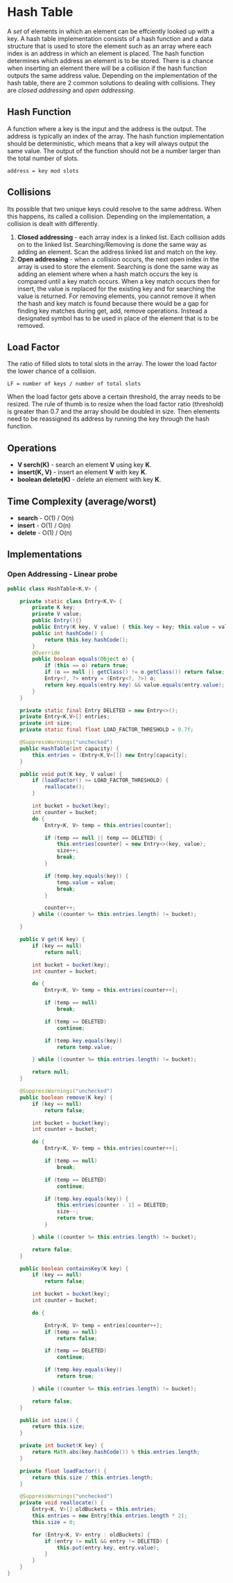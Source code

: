 # Hash Table

A *set* of elements in which an element can be effciently looked up with a key. A hash table implementation consists of a hash function and a data structure that is used to store the element such as an array where each index is an address in which an element is placed. The hash function determines which address an element is to be stored. There is a chance when inserting an element there will be a collision if the hash function outputs the same address value. Depending on the implementation of the hash table, there are 2 common solutions to dealing with collisions. They are *closed addressing* and *open addressing*.

## Hash Function
A function where a key is the input and the address is the output. The address is typically an index of the array. The hash function implementation should be deterministic, which means that a key will always output the same value. The output of the function should not be a number larger than the total number of slots.

`address = key mod slots`

## Collisions
Its possible that two unique keys could resolve to the same address. When this happens, its called a collision. Depending on the implementation, a collision is dealt with differently.

1. **Closed addressing** - each array index is a linked list. Each collision adds on to the linked list. Searching/Removing is done the same way as adding an element. Scan the address linked list and match on the key.
2. **Open addressing** - when a collision occurs, the next open index in the array is used to store the element. Searching is done the same way as adding an element where when a hash match occurs the key is compared until a key match occurs. When a key match occurs then for insert, the value is replaced for the existing key and for searching the value is returned. For removing elements, you cannot remove it when the hash and key match is found because there would be a gap for finding key matches during get, add, remove operations. Instead a designated symbol has to be used in place of the element that is to be removed.

## Load Factor
The ratio of filled slots to total slots in the array. The lower the load factor the lower chance of a collision.

`LF = number of keys / number of total slots` 

When the load factor gets above a certain threshold, the array needs to be resized. The rule of thumb is to resize when the load factor ratio (threshold) is greater than 0.7 and the array should be doubled in size. Then elements need to be reassigned its address by running the key through the hash function.

## Operations

- **V serch(K)** - search an element **V** using key **K**.
- **insert(K, V)** - insert an element **V** with key **K**.
- **boolean delete(K)** - delete an element with key **K**.

## Time Complexity (average/worst)
- **search** - O(1) / O(n)
- **insert** - O(1) / O(n)
- **delete** - O(1) / O(n)


## Implementations

### Open Addressing - Linear probe

```java
public class HashTable<K,V> {

    private static class Entry<K,V> {
        private K key;
        private V value;
        public Entry(){}
        public Entry(K key, V value) { this.key = key; this.value = value; }
        public int hashCode() {
            return this.key.hashCode();
        }
        @Override
        public boolean equals(Object o) {
            if (this == o) return true;
            if (o == null || getClass() != o.getClass()) return false;
            Entry<?, ?> entry = (Entry<?, ?>) o;
            return key.equals(entry.key) && value.equals(entry.value);
        }
    }

    private static final Entry DELETED = new Entry<>();
    private Entry<K,V>[] entries;
    private int size;
    private static final float LOAD_FACTOR_THRESHOLD = 0.7f;

    @SuppressWarnings("unchecked")
    public HashTable(int capacity) {
        this.entries = (Entry<K,V>[]) new Entry[capacity];
    }

    public void put(K key, V value) {
        if (loadFactor() >= LOAD_FACTOR_THRESHOLD) {
            reallocate();
        }

        int bucket = bucket(key);
        int counter = bucket;
        do {
            Entry<K, V> temp = this.entries[counter];

            if (temp == null || temp == DELETED) {
                this.entries[counter] = new Entry<>(key, value);
                size++;
                break;
            }

            if (temp.key.equals(key)) {
                temp.value = value;
                break;
            }

            counter++;
        } while ((counter %= this.entries.length) != bucket);

    }

    public V get(K key) {
        if (key == null)
            return null;

        int bucket = bucket(key);
        int counter = bucket;

        do {
            Entry<K, V> temp = this.entries[counter++];

            if (temp == null)
                break;

            if (temp == DELETED)
                continue;

            if (temp.key.equals(key))
                return temp.value;

        } while ((counter %= this.entries.length) != bucket);

        return null;
    }

    @SuppressWarnings("unchecked")
    public boolean remove(K key) {
        if (key == null)
            return false;

        int bucket = bucket(key);
        int counter = bucket;

        do {
            Entry<K, V> temp = this.entries[counter++];

            if (temp == null)
                break;

            if (temp == DELETED)
                continue;

            if (temp.key.equals(key)) {
                this.entries[counter - 1] = DELETED;
                size--;
                return true;
            }

        } while ((counter %= this.entries.length) != bucket);

        return false;
    }

    public boolean containsKey(K key) {
        if (key == null)
            return false;

        int bucket = bucket(key);
        int counter = bucket;

        do {

            Entry<K, V> temp = entries[counter++];
            if (temp == null)
                return false;

            if (temp == DELETED)
                continue;

            if (temp.key.equals(key))
                return true;

        } while ((counter %= this.entries.length) != bucket);

        return false;
    }

    public int size() {
        return this.size;
    }

    private int bucket(K key) {
        return Math.abs(key.hashCode()) % this.entries.length;
    }

    private float loadFactor() {
        return this.size / this.entries.length;
    }

    @SuppressWarnings("unchecked")
    private void reallocate() {
        Entry<K, V>[] oldBuckets = this.entries;
        this.entries = new Entry[this.entries.length * 2];
        this.size = 0;

        for (Entry<K, V> entry : oldBuckets) {
            if (entry != null && entry != DELETED) {
                this.put(entry.key, entry.value);
            }
        }
    }
}
```
